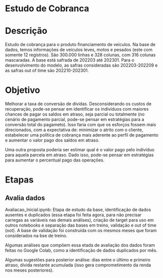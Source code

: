 # Estudo de Cobranca

# Descrição

Estudo de cobrança para o produto financiamento de veículos. Na base de dados, temos informações de veículos leves, motos e pesados (este com somente 12 registros). São 300.000 linhas e 328 colunas, com 316 colunas mascaradas. A base está safrada de 202203 até 202301. Para o desenvolvimento do modelo, as safras consideradas são 202203-202209 e as safras out of time são 202210-202301.

# Objetivo 

Melhorar a taxa de conversão de dívidas. Desconsiderando os custos de recuperação, pode-se pensar em identificar os indivíduos com maiores chances de pagar os saldos em atraso, seja parcial ou totalmente (no cenário de pagamento parcial, pode-se pensar em estratégias para a conversão total do pagameto). Isso faria com que os esforços fossem mais direcionados, com a expectativa de: minimizar o atrito com o cliente, estabelecer uma política de cobrança mais aderente ao perfil de pagamento e aumentar o valor pago dos saldos em atraso.

Uma outra proposta poderia ser estimar qual é o valor pago pelo indivíduo para aquela parcela em atraso. Dado isso, pode-se pensar em estratégias para aumentar o percentual pago das operações.

# Etapas

## Avalia dados

Avaliacao_Inicial.ipynb: Etapa de estudo da base, identificação de dados ausentes e duplicados (essa etapa foi feita agora, para não precisar carregas as variáveis nas demais análises), criação de target para uso em outros notebooks e separação das bases em treino, validação e out of time (oot). A base de validação foi construída com os mesmos meses que foram considerados na bse de treino.

Algumas análises que compõem essa etada de avaliação dos dados foram feitas no Google Colab, como a identificação de dados duplicados por mês.

Algumas sugestões para posterior análise: dias entre o último e primeiro atraso, dívida restante acumulada (isso gera comprometimento da renda nos meses posteriores).